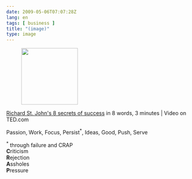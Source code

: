 ```yaml
---
date: 2009-05-06T07:07:28Z
lang: en
tags: [ business ]
title: "(image)"
type: image
---
```


<figure>
<a
href="https://hugo.ferreira.cc/richard-st-johns-8-secrets-of-success-in-8/attachment/1217/"
rel="attachment"><img
src="/wp-content/uploads/2009/05/buAmlI5IVn64lnk8fspheSUXo1_400-150x150.png"
width="150" height="150" /></a></figure>

[Richard St. John's 8 secrets of
success](http://www.ted.com/index.php/talks/richard_st_john_s_8_secrets_of_success.html)
in 8 words, 3 minutes  |  Video on TED.com

Passion, Work, Focus, Persist<sup>*</sup>, Ideas, Good, Push, Serve

<sup>*</sup> through failure and CRAP\
**C**riticism\
**R**ejection\
**A**ssholes\
**P**ressure

